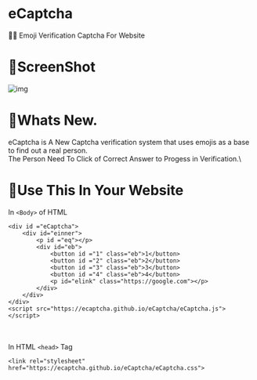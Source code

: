 # eCaptcha
👷‍♂️ Emoji Verification Captcha For Website

# 📸ScreenShot

![img](https://cdn.discordapp.com/attachments/881041463834714122/882865855795458098/unknown.png)

# 🤔Whats New.
eCaptcha is A New Captcha verification system that uses emojis as a base to find out a real person.\
The Person Need To Click of Correct Answer to Progess in Verification.\


# 🥳Use This In Your Website

In `<Body>` of HTML
```
<div id ="eCaptcha">
    <div id="einner">
        <p id ="eq"></p>
        <div id="eb">
            <button id ="1" class="eb">1</button>
            <button id ="2" class="eb">2</button>
            <button id ="3" class="eb">3</button>
            <button id ="4" class="eb">4</button>
            <p id="elink" class="https://google.com"></p>
        </div>
    </div>
</div> 
<script src="https://ecaptcha.github.io/eCaptcha/eCaptcha.js"></script>
```
\
\
In HTML `<head>` Tag

```
<link rel="stylesheet" href="https://ecaptcha.github.io/eCaptcha/eCaptcha.css">
```
